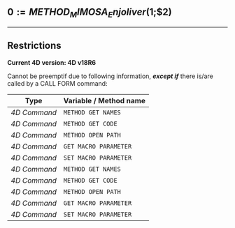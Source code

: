 ﻿## $0:=METHOD_MIMOSA_Enjoliver($1;$2)---## Restrictions**Current 4D version: 4D v18R6**Cannot be preemptif due to following information, ***except if*** there is/are called by a CALL FORM command:|Type|Variable / Method name||------|------||*4D Command*|`METHOD GET NAMES`||*4D Command*|`METHOD GET CODE`||*4D Command*|`METHOD OPEN PATH`||*4D Command*|`GET MACRO PARAMETER`||*4D Command*|`SET MACRO PARAMETER`||*4D Command*|`METHOD GET NAMES`||*4D Command*|`METHOD GET CODE`||*4D Command*|`METHOD OPEN PATH`||*4D Command*|`GET MACRO PARAMETER`||*4D Command*|`SET MACRO PARAMETER`|
